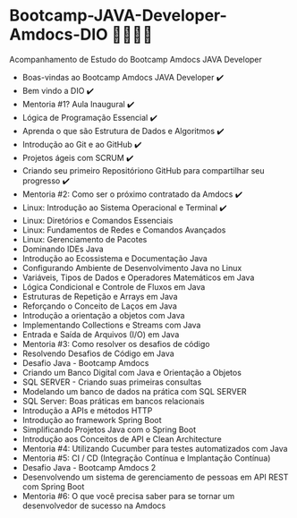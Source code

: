 # Bootcamp-JAVA-Developer-Amdocs-DIO 🧡🧡🧡🧡
Acompanhamento de Estudo do Bootcamp Amdocs JAVA Developer

- Boas-vindas ao Bootcamp Amdocs JAVA Developer ✔️
- Bem vindo a DIO ✔️
- Mentoria #1? Aula Inaugural ✔️
- Lógica de Programação Essencial ✔️
- Aprenda o que são Estrutura de Dados e Algoritmos ✔️
- Introdução ao Git e ao GitHub ✔️
- Projetos ágeis com SCRUM ✔️
- Criando seu primeiro Repositóriono GitHub para compartilhar seu progresso ✔️
- Mentoria #2: Como ser o próximo contratado da Amdocs ✔️
- Linux: Introdução ao Sistema Operacional e Terminal ✔️
- Linux: Diretórios e Comandos Essenciais
- Linux: Fundamentos de Redes e Comandos Avançados
- Linux: Gerenciamento de Pacotes
- Dominando IDEs Java
- Introdução ao Ecossistema e Documentação Java
- Configurando Ambiente de Desenvolvimento Java no Linux
- Variáveis, Tipos de Dados e Operadores Matemáticos em Java
- Lógica Condicional e Controle de Fluxos em Java
- Estruturas de Repetição e Arrays em Java
- Reforçando o Conceito de Laços em Java
- Introdução a orientação a objetos com Java
- Implementando Collections e Streams com Java
- Entrada e Saída de Arquivos (I/O) em Java
- Mentoria #3: Como resolver os desafios de código
- Resolvendo Desafios de Código em Java
- Desafio Java - Bootcamp Amdocs
- Criando um Banco Digital com Java e Orientação a Objetos
- SQL SERVER - Criando suas primeiras consultas
- Modelando um banco de dados na prática com SQL SERVER
- SQL Server: Boas práticas em bancos relacionais
- Introdução a APIs e métodos HTTP
- Introdução ao framework Spring Boot
- Simplificando Projetos Java com o Spring Boot
- Introdução aos Conceitos de API e Clean Architecture
- Mentoria #4: Utilizando Cucumber para testes automatizados com Java
- Mentoria #5: CI / CD (Integração Contínua e Implantação Contínua)
- Desafio Java - Bootcamp Amdocs 2
- Desenvolvendo um sistema de gerenciamento de pessoas em API REST com Spring Boot
- Mentoria #6: O que você precisa saber para se tornar um desenvolvedor de sucesso na Amdocs
